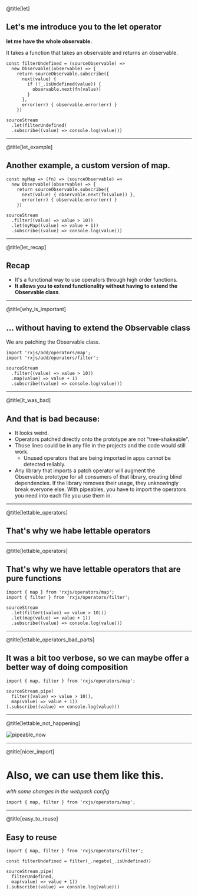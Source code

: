 @title[let]

## Let's me introduce you to  the __let__ operator

__let me have the whole observable.__

It takes a function that takes an observable and returns an observable. 

```
const filterUndefined = (sourceObservable) => 
  new Observable((observable) => {
    return sourceObservable.subscribe({
      next(value) {
        if (!_.isUndefined(value)) {
          observable.next(fn(value)) 
        }
      },
      error(err) { observable.error(err) }
    })

sourceStream
  .let(filterUndefined)
  .subscribe((value) => console.log(value)))

```

---

@title[let_example]

## Another example, a custom version of map.

```
const myMap => (fn) => (sourceObservable) => 
  new Observable((observable) => {
    return sourceObservable.subscribe({
      next(value) { observable.next(fn(value)) },
      error(err) { observable.error(err) }
    })

sourceStream
  .filter((value) => value > 10))
  .let(myMap((value) => value + 1))
  .subscribe((value) => console.log(value)))

```

---

@title[let_recap]

## Recap

* It's a functional way to use operators through high order functions.
* **It allows you to extend functionality without having to extend the Observable class**.

---

@title[why_is_important]

## ... without having to extend the Observable class

We are patching the Observable class.

```
import 'rxjs/add/operators/map';
import 'rxjs/add/operators/filter';

sourceStream
  .filter((value) => value > 10))
  .map(value) => value + 1)
  .subscribe((value) => console.log(value)))
```

---

@title[it_was_bad]

## And that is bad because:

* It looks weird.
* Operators patched directly onto the prototype are not "tree-shakeable".
* Those lines could be in any file in the projects and the code would still work.
  * Unused operators that are being imported in apps cannot be detected reliably.
* Any library that imports a patch operator will augment the Observable.prototype for all consumers of that library, creating blind dependencies. If the library removes their usage, they unknowingly break everyone else. With pipeables, you have to import the operators you need into each file you use them in.
  
 ---

@title[lettable_operators]

## That's why we habe lettable operators

 ---

@title[lettable_operators]

## That's why we have lettable operators that are pure functions

```
import { map } from 'rxjs/operators/map';
import { filter } from 'rxjs/operators/filter';

sourceStream
  .let(filter((value) => value > 10)))
  .let(map(value) => value + 1))
  .subscribe((value) => console.log(value)))
```

---

@title[lettable_operators_bad_parts]

## It was a bit too verbose, so we can maybe offer a better way of doing composition

```
import { map, filter } from 'rxjs/operators/map';

sourceStream.pipe(
  filter((value) => value > 10)),
  map(value) => value + 1))
).subscribe((value) => console.log(value)))
```

---

@title[lettable_not_happening]

![pipeable_now](pipable.png)

---

@title[nicer_import]

# Also, we can use them like this.

*with some changes in the webpack config*

```
import { map, filter } from 'rxjs/operators/map';
```
---

@title[easy_to_reuse]

## Easy to reuse

```
import { map, filter } from 'rxjs/operators/filter';

const filterUndefined = filter(_.negate(_.isUndefined))

sourceStream.pipe(
  filterUndefined,
  map(value) => value + 1))
).subscribe((value) => console.log(value)))
```


